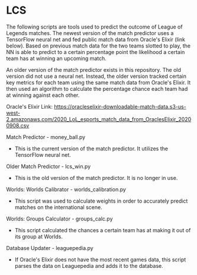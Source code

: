 # LCS
The following scripts are tools used to predict the outcome of League of Legends matches. The newest version of the match predictor uses a TensorFlow neural net and fed public match data from Oracle's Elixir (link below). Based on previous match data for the two teams slotted to play, the NN is able to predict to a certain percentage point the likelihood a certain team has at winning an upcoming match.

An older version of the match predictor exists in this repository. The old version did not use a neural net. Instead, the older version tracked certain key metrics for each team using the same match data from Oracle's Elixir. It then used an algorithm to calculate the percentage chance each team had at winning against each other.

Oracle's Elixir Link: https://oracleselixir-downloadable-match-data.s3-us-west-2.amazonaws.com/2020_LoL_esports_match_data_from_OraclesElixir_20200908.csv

Match Predictor - money_ball.py
- This is the current version of the match predictor. It utilizes the TensorFlow neural net.

Older Match Predictor - lcs_win.py
- This is the old version of the match predictor. It is no longer in use.

Worlds: Worlds Calibrator - worlds_calibration.py
- This script was used to calculate weights in order to accurately predict matches on the international scene.

Worlds: Groups Calculator - groups_calc.py
- This script calculated the chances a certain team has at making it out of its group at Worlds.

Database Updater - leaguepedia.py
- If Oracle's Elixir does not have the most recent games data, this script parses the data on Leaguepedia and adds it to the database.
